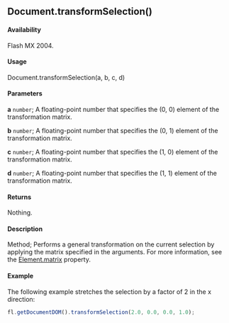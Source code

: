 ## Document.transformSelection()

#### Availability

Flash MX 2004.

#### Usage

Document.transformSelection(a, b, c, d)

#### Parameters

**a** `number`; A floating-point number that specifies the (0, 0) element of the transformation matrix.

**b** `number`; A floating-point number that specifies the (0, 1) element of the transformation matrix.

**c** `number`; A floating-point number that specifies the (1, 0) element of the transformation matrix.

**d** `number`; A floating-point number that specifies the (1, 1) element of the transformation matrix.

#### Returns

Nothing.

#### Description

Method; Performs a general transformation on the current selection by applying the matrix specified in the arguments. For more information, see the [Element.matrix](../Element_object/Element10.md) property.

#### Example

The following example stretches the selection by a factor of 2 in the x direction:

```javascript
fl.getDocumentDOM().transformSelection(2.0, 0.0, 0.0, 1.0);
```
